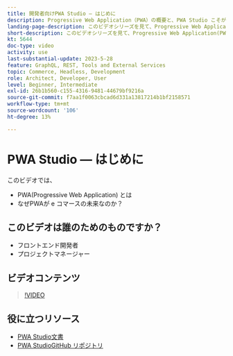 ```yaml
---
title: 開発者向けPWA Studio — はじめに
description: Progressive Web Application（PWA）の概要と、PWA Studio こそが未来である理由。
landing-page-description: このビデオシリーズを見て、Progressive Web Application(PWA) とPWA Studioが将来に備わる理由を確認してください。 [!DNL Commerce] サイト。
short-description: このビデオシリーズを見て、Progressive Web Application(PWA) とPWA Studioが将来に備わる理由を確認してください。 [!DNL Commerce] サイト。
kt: 5644
doc-type: video
activity: use
last-substantial-update: 2023-5-28
feature: GraphQL, REST, Tools and External Services
topic: Commerce, Headless, Development
role: Architect, Developer, User
level: Beginner, Intermediate
exl-id: 26b1b560-c155-4316-9481-44679bf9216a
source-git-commit: f7aa1f0063cbcad6d331a13817214b1bf2158571
workflow-type: tm+mt
source-wordcount: '106'
ht-degree: 13%

---
```


# PWA Studio — はじめに

このビデオでは、

- PWA(Progressive Web Application) とは
- なぜPWAが e コマースの未来なのか？

## このビデオは誰のためのものですか？

- フロントエンド開発者
- プロジェクトマネージャー

## ビデオコンテンツ

>[!VIDEO](https://video.tv.adobe.com/v/35715?quality=12&learn=on)

## 役に立つリソース

- [PWA Studio文書](https://developer.adobe.com/commerce/pwa-studio/)
- [PWA StudioGitHub リポジトリ](https://github.com/magento/pwa-studio)
